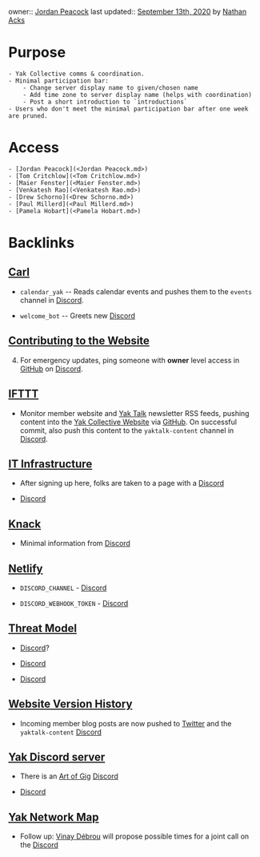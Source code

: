 owner:: [Jordan Peacock](<Jordan Peacock.md>)
last updated:: [September 13th, 2020](<September 13th, 2020.md>) by [Nathan Acks](<Nathan Acks.md>)
# Purpose
    - Yak Collective comms & coordination.
    - Minimal participation bar:
        - Change server display name to given/chosen name
        - Add time zone to server display name (helps with coordination)
        - Post a short introduction to `introductions`
    - Users who don't meet the minimal participation bar after one week are pruned.
# Access
    - [Jordan Peacock](<Jordan Peacock.md>)
    - [Tom Critchlow](<Tom Critchlow.md>)
    - [Maier Fenster](<Maier Fenster.md>)
    - [Venkatesh Rao](<Venkatesh Rao.md>)
    - [Drew Schorno](<Drew Schorno.md>)
    - [Paul Millerd](<Paul Millerd.md>)
    - [Pamela Hobart](<Pamela Hobart.md>)

# Backlinks
## [Carl](<Carl.md>)
- `calendar_yak` -- Reads calendar events and pushes them to the `events` channel in [Discord](<Discord.md>).

- `welcome_bot` -- Greets new [Discord](<Discord.md>)

## [Contributing to the Website](<Contributing to the Website.md>)
4. For emergency updates, ping someone with **owner** level access in [GitHub](<GitHub.md>) on [Discord](<Discord.md>).

## [IFTTT](<IFTTT.md>)
- Monitor member website and [Yak Talk](<Yak Talk.md>) newsletter RSS feeds, pushing content into the [Yak Collective Website](<Yak Collective Website.md>) via [GitHub](<GitHub.md>). On successful commit, also push this content to the `yaktalk-content` channel in [Discord](<Discord.md>).

## [IT Infrastructure](<IT Infrastructure.md>)
- After signing up here, folks are taken to a page with a [Discord](<Discord.md>)

- [Discord](<Discord.md>)

## [Knack](<Knack.md>)
- Minimal information from [Discord](<Discord.md>)

## [Netlify](<Netlify.md>)
- `DISCORD_CHANNEL` - [Discord](<Discord.md>)

- `DISCORD_WEBHOOK_TOKEN` - [Discord](<Discord.md>)

## [Threat Model](<Threat Model.md>)
- [Discord](<Discord.md>)?

- [Discord](<Discord.md>)

- [Discord](<Discord.md>)

## [Website Version History](<Website Version History.md>)
- Incoming member blog posts are now pushed to [Twitter](<Twitter.md>) and the `yaktalk-content` [Discord](<Discord.md>)

## [Yak Discord server](<Yak Discord server.md>)
- There is an [Art of Gig](<Art of Gig.md>) [Discord](<Discord.md>)

- [Discord](<Discord.md>)

## [Yak Network Map](<Yak Network Map.md>)
- Follow up: [Vinay Débrou](<Vinay Débrou.md>) will propose possible times for a joint call on the [Discord](<Discord.md>)

